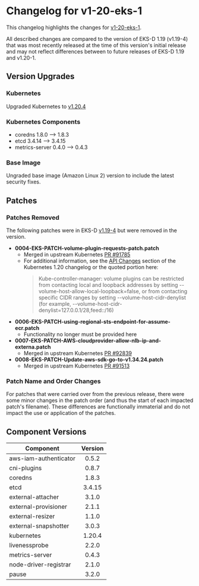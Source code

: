 # Changelog for v1-20-eks-1

This changelog highlights the changes for [v1-20-eks-1](https://github.com/aws/eks-distro/tree/v1-20-eks-1). 

All described changes are compared to the version of EKS-D 1.19 (v1.19-4) that was most recently released at the time of
this version's initial release and may not reflect differences between to future releases of EKS-D 1.19 and v1.20-1.

## Version Upgrades

### Kubernetes

Upgraded Kubernetes to [v1.20.4](https://github.com/kubernetes/kubernetes/releases/tag/v1.20.4)

### Kubernetes Components
* coredns 1.8.0 —> 1.8.3
* etcd 3.4.14 —> 3.4.15
* metrics-server 0.4.0 —> 0.4.3

### Base Image

Ungraded base image (Amazon Linux 2) version to include the latest security fixes.


## Patches

### Patches Removed

The following patches were in EKS-D [v1.19-4](https://github.com/aws/eks-distro/tree/v1-19-eks-4/projects/kubernetes/kubernetes/1-19/patches)
but were removed in the version.

* **0004-EKS-PATCH-volume-plugin-requests-patch.patch**
  * Merged in upstream Kubernetes [PR #91785](https://github.com/kubernetes/kubernetes/pull/91785/)
  * For additional information, see the [API Changes](https://github.com/kubernetes/kubernetes/blob/master/CHANGELOG/CHANGELOG-1.20.md#api-change-3)
    section of the Kubernetes 1.20 changelog or the quoted portion here:
    > Kube-controller-manager: volume plugins can be restricted from contacting local and loopback addresses by setting --volume-host-allow-local-loopback=false, or from contacting specific CIDR ranges by setting --volume-host-cidr-denylist (for example, --volume-host-cidr-denylist=127.0.0.1/28,feed::/16)
* **0006-EKS-PATCH-using-regional-sts-endpoint-for-assume-ecr.patch**
  * Functionality no longer must be provided here 
* **0007-EKS-PATCH-AWS-cloudprovider-allow-nlb-ip-and-externa.patch**
  *  Merged in upstream Kubernetes [PR #92839](https://github.com/kubernetes/kubernetes/pull/92839/)
* **0008-EKS-PATCH-Update-aws-sdk-go-to-v1.34.24.patch**
    * Merged in upstream Kubernetes [PR #91513](https://github.com/kubernetes/kubernetes/pull/91513)

### Patch Name and Order Changes
For patches that were carried over from the previous release, there were some minor changes in the patch order (and thus
the start of each impacted patch's filename). These differences are functionally immaterial and do not impact the use or
application of the patches.

## Component Versions

| Component             | Version   |
|-----------------------|:---------:|
| aws-iam-authenticator | 0.5.2     |
| cni-plugins           | 0.8.7     |
| coredns               | 1.8.3     |
| etcd                  | 3.4.15    |
| external-attacher     | 3.1.0     |
| external-provisioner  | 2.1.1     |
| external-resizer      | 1.1.0     |
| external-snapshotter  | 3.0.3     |
| kubernetes            | 1.20.4    |
| livenessprobe         | 2.2.0     |
| metrics-server        | 0.4.3     |
| node-driver-registrar | 2.1.0     |
| pause                 | 3.2.0     |
